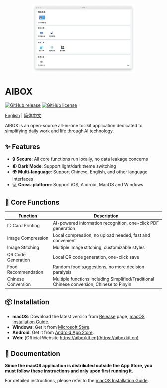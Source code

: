 <p align="center">
  <img src="/src/assets/images/aibox-zh-light.png" alt="AIBOX" width="66%"/>
</p>

# AIBOX

[![GitHub release](https://img.shields.io/github/v/release/muzipiao/aibox)](https://github.com/muzipiao/aibox/releases)
[![GitHub license](https://img.shields.io/github/license/muzipiao/aibox)](https://github.com/muzipiao/aibox/blob/main/LICENSE)

[English](./README.md) | [简体中文](./README-ZH.md)

AIBOX is an open-source all-in-one toolkit application dedicated to simplifying daily work and life through AI technology.

## ✨ Features

- 🔒 **Secure**: All core functions run locally, no data leakage concerns
- 🌓 **Dark Mode**: Support light/dark theme switching
- 🌍 **Multi-language**: Support Chinese, English, and other language interfaces
- 💻 **Cross-platform**: Support iOS, Android, MacOS and Windows

## 🚀 Core Functions

| Function            | Description                                                                               |
| ------------------- | ----------------------------------------------------------------------------------------- |
| ID Card Printing    | AI-powered information recognition, one-click PDF generation                              |
| Image Compression   | Local compression, no upload needed, fast and convenient                                  |
| Image Stitching     | Multiple image stitching, customizable styles                                             |
| QR Code Generation  | Local QR code generation, one-click save                                                  |
| Food Recommendation | Random food suggestions, no more decision paralysis                                       |
| Chinese Conversion  | Multiple functions including Simplified/Traditional Chinese conversion, Chinese to Pinyin |

## 📦 Installation

- **macOS**: Download the latest version from [Release](https://github.com/muzipiao/aibox/releases/latest) page, [macOS Installation Guide](./INSTALLATION-EN.md).
- **Windows**: Get it from [Microsoft Store](https://apps.microsoft.com/detail/9nk7nlk4n4hd?ocid=webpdpshare).
- **Android**: Get it from [Android App Store](https://url.cloud.huawei.com/saNBwLnaN2?shareTo=qrcode).
- **Web**: [Official Website https://aiboxkit.cn](https://aiboxkit.cn)

## 📝 Documentation

**Since the macOS application is distributed outside the App Store, you must follow these instructions and only upon first running it.**

For detailed instructions, please refer to the [macOS Installation Guide](./INSTALLATION-EN.md).
